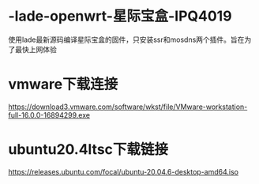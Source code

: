 # -lade-openwrt-星际宝盒-IPQ4019
使用lade最新源码编译星际宝盒的固件，只安装ssr和mosdns两个插件。旨在为了最快上网体验
# vmware下载连接
https://download3.vmware.com/software/wkst/file/VMware-workstation-full-16.0.0-16894299.exe
# ubuntu20.4ltsc下载链接
https://releases.ubuntu.com/focal/ubuntu-20.04.6-desktop-amd64.iso

